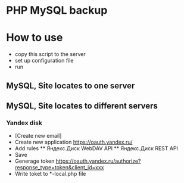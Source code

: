 # PHP MySQL backup

# How to use

* copy this script to the server
* set up configuration file
* run

## MySQL, Site locates to one server



## MySQL, Site locates to different servers

### Yandex disk

* [Create new email]
* Create new application https://oauth.yandex.ru/
* Add rules
 ** Яндекс.Диск WebDAV API
 ** Яндекс.Диск REST API
* Save
* Generage token https://oauth.yandex.ru/authorize?response_type=token&client_id=xxx
* Write toket to *-local.php file
